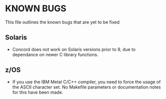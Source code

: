 # KNOWN BUGS

This file outlines the known bugs that are yet to be fixed

## Solaris
- Concord does not work on Solaris versions prior to 9, due to dependance
on newer C library functions. 

## z/OS
- If you use the IBM Metal C/C++ compiler, you need to force the usage of
the ASCII character set. No Makefile parameters or documentation notes
for this have been made.
